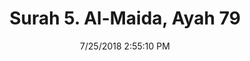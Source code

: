 ---
title       : "Surah 5. Al-Maida, Ayah 79"
date        : 7/25/2018 2:55:10 PM
draft       : false
type        : "quran"
layout      : "compare"
BookCode    : "CMP"
SurahNumber : "5"
AyahNumber  : "79"
TotalAyah   : "120"
---